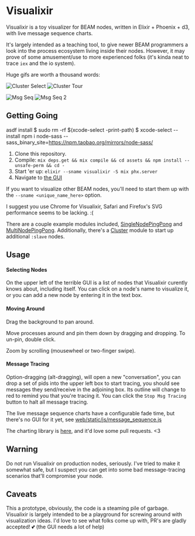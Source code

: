 # Visualixir

Visualixir is a toy visualizer for BEAM nodes, written in Elixir + Phoenix + d3, with live message sequence charts.

It's largely intended as a teaching tool, to give newer BEAM programmers a look into the process ecosystem living inside their nodes. However, it may prove of some amusement/use to more experienced folks (it's kinda neat to trace `iex` and the io system).

Huge gifs are worth a thousand words:

![Cluster Select](https://raw.githubusercontent.com/koudelka/visualixir/master/doc/cluster_select.gif)
![Cluster Tour](https://raw.githubusercontent.com/koudelka/visualixir/master/doc/cluster_tour.gif)

![Msg Seq](https://raw.githubusercontent.com/koudelka/visualixir/master/doc/msg_seq.gif)
![Msg Seq 2](https://raw.githubusercontent.com/koudelka/visualixir/master/doc/msg_seq_2.gif)

## Getting Going
asdf install
$ sudo rm -rf $(xcode-select -print-path)
$ xcode-select --install
npm i node-sass --sass_binary_site=https://npm.taobao.org/mirrors/node-sass/

1. Clone this repository.
2. Compile: `mix deps.get && mix compile && cd assets && npm install --unsafe-perm && cd -`
3. Start 'er up: `elixir --sname visualixir -S mix phx.server`
4. Navigate to [the GUI](http://0.0.0.0:4000)

If you want to visualize other BEAM nodes, you'll need to start them up with the `--sname <unique_name_here>` option.

I suggest you use Chrome for Visualixir, Safari and Firefox's SVG performance seems to be lacking. :(

There are a couple example modules included, [SingleNodePingPong](https://github.com/koudelka/visualixir/blob/master/lib/visualixir/examples/single_node_ping_pong.ex) and [MultiNodePingPong](https://github.com/koudelka/visualixir/blob/master/lib/visualixir/examples/multi_node_ping_pong.ex). Additionally, there's a [Cluster](https://github.com/koudelka/visualixir/blob/master/test/support/cluster.ex) module to start up additional `:slave` nodes.

## Usage

#### Selecting Nodes
On the upper left of the terrible GUI is a list of nodes that Visualixir curently knows about, including itself. You can click on a node's name to visualize it, or you can add a new node by entering it in the text box.

#### Moving Around
Drag the background to pan around.

Move processes around and pin them down by dragging and dropping. To un-pin, double click.

Zoom by scrolling (mousewheel or two-finger swipe).

#### Message Tracing
Option-dragging (alt-dragging), will open a new "conversation", you can drop a set of pids into the upper left box to start tracing, you should see messages they send/receive in the adjoining box. Its outline will change to red to remind you that you're tracing it. You can click the `Stop Msg Tracing` button to halt all message tracing.

The live message sequence charts have a configurable fade time, but there's no GUI for it yet, see [web/static/js/message_sequence.js](https://github.com/koudelka/visualixir/blob/master/web/static/js/message_sequence.js)

The charting library is [here](https://github.com/koudelka/d3-message-sequence), and it'd love some pull requests. <3

## Warning
Do not run Visualixir on production nodes, seriously. I've tried to make it somewhat safe, but I suspect you can get into some bad message-tracing scenarios that'll compromise your node.

## Caveats
This a prototype, obviously, the code is a steaming pile of garbage. Visualixir is largely intended to be a playground for screwing around with visualization ideas. I'd love to see what folks come up with, PR's are gladly accepted! 💕 (the GUI needs a lot of help)

